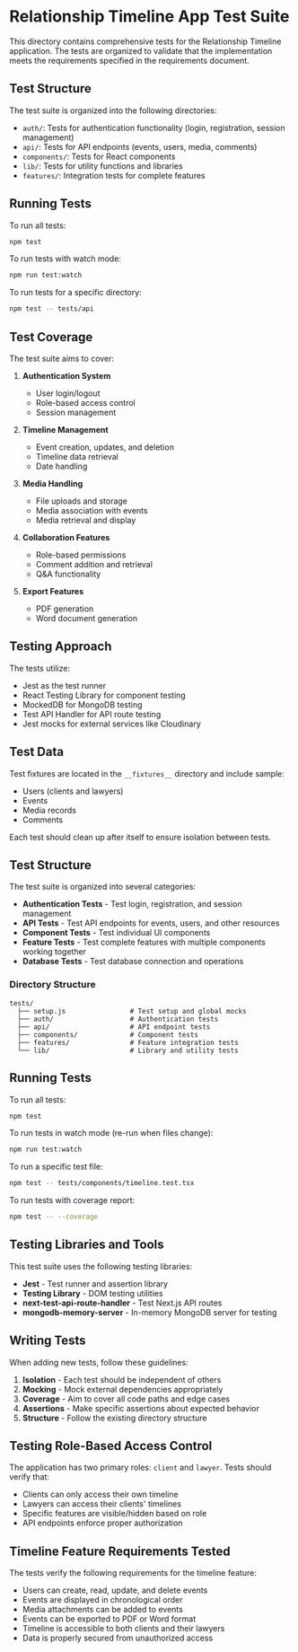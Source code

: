 # Relationship Timeline App Test Suite

This directory contains comprehensive tests for the Relationship Timeline application. The tests are organized to validate that the implementation meets the requirements specified in the requirements document.

## Test Structure

The test suite is organized into the following directories:

- `auth/`: Tests for authentication functionality (login, registration, session management)
- `api/`: Tests for API endpoints (events, users, media, comments)
- `components/`: Tests for React components
- `lib/`: Tests for utility functions and libraries
- `features/`: Integration tests for complete features

## Running Tests

To run all tests:

```bash
npm test
```

To run tests with watch mode:

```bash
npm run test:watch
```

To run tests for a specific directory:

```bash
npm test -- tests/api
```

## Test Coverage

The test suite aims to cover:

1. **Authentication System**
   - User login/logout
   - Role-based access control
   - Session management

2. **Timeline Management**
   - Event creation, updates, and deletion
   - Timeline data retrieval
   - Date handling

3. **Media Handling**
   - File uploads and storage
   - Media association with events
   - Media retrieval and display

4. **Collaboration Features**
   - Role-based permissions
   - Comment addition and retrieval
   - Q&A functionality

5. **Export Features**
   - PDF generation
   - Word document generation

## Testing Approach

The tests utilize:
- Jest as the test runner
- React Testing Library for component testing
- MockedDB for MongoDB testing
- Test API Handler for API route testing
- Jest mocks for external services like Cloudinary

## Test Data

Test fixtures are located in the `__fixtures__` directory and include sample:
- Users (clients and lawyers)
- Events
- Media records
- Comments

Each test should clean up after itself to ensure isolation between tests.

## Test Structure

The test suite is organized into several categories:

- **Authentication Tests** - Test login, registration, and session management
- **API Tests** - Test API endpoints for events, users, and other resources
- **Component Tests** - Test individual UI components
- **Feature Tests** - Test complete features with multiple components working together
- **Database Tests** - Test database connection and operations

### Directory Structure

```
tests/
  ├── setup.js                # Test setup and global mocks
  ├── auth/                   # Authentication tests
  ├── api/                    # API endpoint tests
  ├── components/             # Component tests
  ├── features/               # Feature integration tests
  └── lib/                    # Library and utility tests
```

## Running Tests

To run all tests:

```bash
npm test
```

To run tests in watch mode (re-run when files change):

```bash
npm run test:watch
```

To run a specific test file:

```bash
npm test -- tests/components/timeline.test.tsx
```

To run tests with coverage report:

```bash
npm test -- --coverage
```

## Testing Libraries and Tools

This test suite uses the following testing libraries:

- **Jest** - Test runner and assertion library
- **Testing Library** - DOM testing utilities
- **next-test-api-route-handler** - Test Next.js API routes
- **mongodb-memory-server** - In-memory MongoDB server for testing

## Writing Tests

When adding new tests, follow these guidelines:

1. **Isolation** - Each test should be independent of others
2. **Mocking** - Mock external dependencies appropriately
3. **Coverage** - Aim to cover all code paths and edge cases
4. **Assertions** - Make specific assertions about expected behavior
5. **Structure** - Follow the existing directory structure

## Testing Role-Based Access Control

The application has two primary roles: `client` and `lawyer`. Tests should verify that:

- Clients can only access their own timeline
- Lawyers can access their clients' timelines
- Specific features are visible/hidden based on role
- API endpoints enforce proper authorization

## Timeline Feature Requirements Tested

The tests verify the following requirements for the timeline feature:

- Users can create, read, update, and delete events
- Events are displayed in chronological order
- Media attachments can be added to events
- Events can be exported to PDF or Word format
- Timeline is accessible to both clients and their lawyers
- Data is properly secured from unauthorized access 